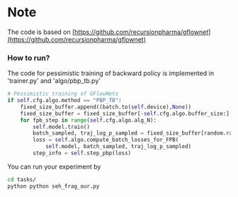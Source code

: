 # Note

The code is based on [https://github.com/recursionpharma/gflownet](https://github.com/recursionpharma/gflownet)


### How to run?


The code for pessimistic training of backward policy is implemented in 'trainer.py' and 'algo/pbp_tb.py'

```python
# Pessimistic training of GFlowNets
if self.cfg.algo.method == "PBP_TB": 
    fixed_size_buffer.append((batch.to(self.device),None))
    fixed_size_buffer = fixed_size_buffer[-self.cfg.algo.buffer_size:]     
    for fpb_step in range(self.cfg.algo.alg_N):
        self.model.train()
        batch_sampled, traj_log_p_sampled = fixed_size_buffer[random.randint(0,len(fixed_size_buffer)-1)]
        loss = self.algo.compute_batch_losses_for_FPB(
            self.model, batch_sampled, traj_log_p_sampled)
        step_info = self.step_pbp(loss)
```


You can run your experiment by 

```bash
cd tasks/
python python seh_frag_our.py
```
